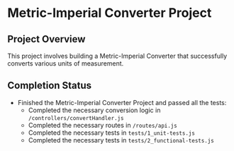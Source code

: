 # Metric-Imperial Converter Project

## Project Overview
This project involves building a Metric-Imperial Converter that successfully converts various units of measurement.

## Completion Status
- Finished the Metric-Imperial Converter Project and passed all the tests:
  - Completed the necessary conversion logic in `/controllers/convertHandler.js`
  - Completed the necessary routes in `/routes/api.js`
  - Completed the necessary tests in `tests/1_unit-tests.js`
  - Completed the necessary tests in `tests/2_functional-tests.js`
